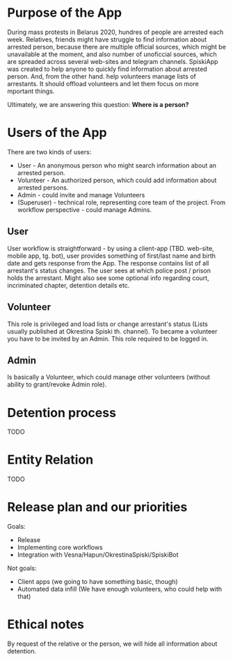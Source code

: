# Purpose of the App
During mass protests in Belarus 2020, hundres of people are arrested each week. Relatives, friends might have struggle to find information about arrested person, because there are multiple official sources, which might be unavailable at the moment, and also number of unoficcial sources, which are spreaded across several web-sites and telegram channels. SpiskiApp was created to help anyone to quickly find information about arrested person. And, from the other hand. help volunteers manage lists of arrestants. It should offload volunteers and let them focus on more mportant things.

Ultimately, we are answering this question: **Where is a person?**

# Users of the App
There are two kinds of users:
* User - An anonymous person who might search information about an arrested person.
* Volunteer - An authorized person, which could add information about arrested persons.
* Admin - could invite and manage Volunteers
* (Superuser) - technical role, representing core team of the project. From workflow perspective - could manage Admins.

## User
User workflow is straightforward - by using a client-app (TBD. web-site, mobile app, tg. bot), user provides something of first/last name and birth date and gets response from the App. The response contains list of all arrestant's status changes. The user sees at which police post / prison holds the arrestant. Might also see some optional info regarding court, incriminated chapter, detention details etc.

## Volunteer
This role is privileged and load lists or change arrestant's status (Lists usually published at Okrestina Spiski th. channel). To became a volunteer you have to be invited by an Admin. This role required to be logged in.

## Admin
Is basically a Volunteer, which could manage other volunteers (without ability to grant/revoke Admin role).

# Detention process
TODO

# Entity Relation
TODO

# Release plan and our priorities
Goals:
* Release
* Implementing core workflows
* Integration with Vesna/Hapun/OkrestinaSpiski/SpiskiBot

Not goals:
* Client apps (we going to have something basic, though)
* Automated data infill (We have enough volunteers, who could help with that)

# Ethical notes
By request of the relative or the person, we will hide all information about detention.
